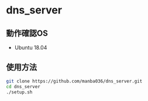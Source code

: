 # dns_server

## 動作確認OS

* Ubuntu 18.04

## 使用方法

```bash
git clone https://github.com/manba036/dns_server.git
cd dns_server
./setup.sh
```
